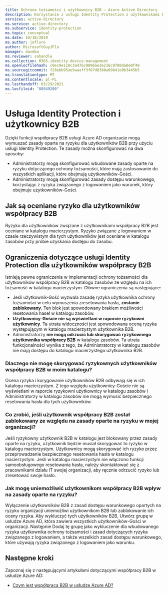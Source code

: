 ```yaml
---
title: Ochrona tożsamości i użytkownicy B2B — Azure Active Directory
description: Korzystanie z usługi Identity Protection z użytkownikami B2B, jak to działa i znane ograniczenia
services: active-directory
ms.service: active-directory
ms.subservice: identity-protection
ms.topic: conceptual
ms.date: 10/18/2019
ms.author: joflore
author: MicrosoftGuyJFlo
manager: daveba
ms.reviewer: sahandle
ms.collection: M365-identity-device-management
ms.openlocfilehash: c9ec9e110c3a476c9096ae3e216c9780da0e0f49
ms.sourcegitcommit: f28ebb95ae9aaaff3f87d8388a09b41e0b3445b5
ms.translationtype: MT
ms.contentlocale: pl-PL
ms.lasthandoff: 03/29/2021
ms.locfileid: "88949200"
---
```

# <a name="identity-protection-and-b2b-users"></a>Usługa Identity Protection i użytkownicy B2B

Dzięki funkcji współpracy B2B usługi Azure AD organizacje mogą wymuszać zasady oparte na ryzyku dla użytkowników B2B przy użyciu usługi Identity Protection. Te zasady można skonfigurować na dwa sposoby:

- Administratorzy mogą skonfigurować wbudowane zasady oparte na ryzyku dotyczącego ochrony tożsamości, które mają zastosowanie do wszystkich aplikacji, które obejmują użytkowników-Gości.
- Administratorzy mogą skonfigurować zasady dostępu warunkowego, korzystając z ryzyka związanego z logowaniem jako warunek, który obejmuje użytkowników-Gości.

## <a name="how-is-risk-evaluated-for-b2b-collaboration-users"></a>Jak są oceniane ryzyko dla użytkowników współpracy B2B

Ryzyko dla użytkowników związane z użytkownikami współpracy B2B jest oceniane w katalogu macierzystym. Ryzyko związane z logowaniem w czasie rzeczywistym dla tych użytkowników jest oceniane w katalogu zasobów przy próbie uzyskania dostępu do zasobu.

## <a name="limitations-of-identity-protection-for-b2b-collaboration-users"></a>Ograniczenia dotyczące usługi Identity Protection dla użytkowników współpracy B2B

Istnieją pewne ograniczenia w implementacji ochrony tożsamości dla użytkowników współpracy B2B w katalogu zasobów ze względu na ich tożsamość w katalogu macierzystym. Główne ograniczenia są następujące:

- Jeśli użytkownik-Gość wyzwala zasadę ryzyka użytkownika ochrony tożsamości w celu wymuszenia zresetowania hasła, **zostanie zablokowany**. Ten blok jest spowodowany brakiem możliwości resetowania haseł w katalogu zasobów.
- **Użytkownicy-Goście nie są wyświetlani w raporcie ryzykowni użytkownicy**. Ta utrata widoczności jest spowodowana oceną ryzyka występującym w katalogu macierzystym użytkownika B2B.
- Administratorzy **nie mogą odrzucić lub skorygować ryzykownego użytkownika współpracy B2B** w katalogu zasobów. Ta utrata funkcjonalności wynika z tego, że Administratorzy w katalogu zasobów nie mają dostępu do katalogu macierzystego użytkownika B2B.

### <a name="why-cant-i-remediate-risky-b2b-collaboration-users-in-my-directory"></a>Dlaczego nie mogę skorygować ryzykownych użytkowników współpracy B2B w moim katalogu?

Ocena ryzyka i korygowanie użytkowników B2B odbywają się w ich katalogu macierzystym. Z tego względu użytkownicy-Goście nie są wyświetlani w raporcie ryzykowni użytkownicy w katalogu zasobów i Administratorzy w katalogu zasobów nie mogą wymusić bezpiecznego resetowania hasła dla tych użytkowników.

### <a name="what-do-i-do-if-a-b2b-collaboration-user-was-blocked-due-to-a-risk-based-policy-in-my-organization"></a>Co zrobić, jeśli użytkownik współpracy B2B został zablokowany ze względu na zasady oparte na ryzyku w mojej organizacji?

Jeśli ryzykowny użytkownik B2B w katalogu jest blokowany przez zasady oparte na ryzyku, użytkownik będzie musiał skorygować to ryzyko w katalogu macierzystym. Użytkownicy mogą skorygować ich ryzyko przez przeprowadzenie bezpiecznego resetowania hasła w katalogu macierzystym. Jeśli w katalogu macierzystym nie włączono funkcji samoobsługowego resetowania hasła, należy skontaktować się z pracownikami działu IT swojej organizacji, aby ręcznie odrzucić ryzyko lub zresetować swoje hasło.

### <a name="how-do-i-prevent-b2b-collaboration-users-from-being-impacted-by-risk-based-policies"></a>Jak mogę uniemożliwić użytkownikom współpracy B2B wpływ na zasady oparte na ryzyku?

Wyłączenie użytkowników B2B z zasad dostępu warunkowego opartych na ryzyku organizacji uniemożliwi użytkownikom B2B lub zablokowanie ich oceny ryzyka. Aby wykluczyć tych użytkowników B2B, Utwórz grupę w usłudze Azure AD, która zawiera wszystkich użytkowników-Gości w organizacji. Następnie Dodaj tę grupę jako wykluczenie dla wbudowanego ryzyka użytkownika ochrony tożsamości i zasad dotyczących ryzyka związanego z logowaniem, a także wszelkich zasad dostępu warunkowego, które używają ryzyka związanego z logowaniem jako warunku.

## <a name="next-steps"></a>Następne kroki

Zapoznaj się z następującymi artykułami dotyczącymi współpracy B2B w usłudze Azure AD:

- [Czym jest współpraca B2B w usłudze Azure AD?](../external-identities/what-is-b2b.md)